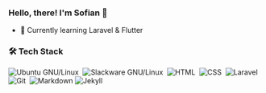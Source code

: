 ### Hello, there! I'm Sofian :wave:
- :seedling: Currently learning Laravel & Flutter

### :hammer_and_wrench: Tech Stack
![Ubuntu GNU/Linux](https://img.shields.io/badge/Ubuntu_GNU/Linux-20.04-orange?style=flat&logo=ubuntu)&nbsp;
![Slackware GNU/Linux](https://img.shields.io/badge/Slackware_GNU/Linux-14.2-blue?style=flat&logo=slackware&logoColor=556DB7)&nbsp;
![HTML](https://img.shields.io/badge/HTML-5-red?style=flat&logo=html5)&nbsp;
![CSS](https://img.shields.io/badge/CSS-3-blue?style=flat&logo=css3&logoColor=1572B6)&nbsp;
![Laravel](https://img.shields.io/badge/Laravel-8.x-red?style=flat&logo=laravel)
![Git](https://img.shields.io/badge/GIT-2.28-red?style=flat&logo=git)&nbsp;
![Markdown](https://img.shields.io/badge/Markdown-1.0.1-yellowgreen?style=flat&logo=markdown)
![Jekyll](https://img.shields.io/badge/Jekyll-V4.2.0-red?style=flat&logo=jekyll)
